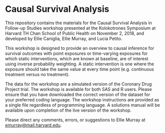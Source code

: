 # Causal Survival Analysis

This repository contains the materials for the Causal Survival Analysis in Follow-up Studies workshop presented at the Kolokotrones Symposium at Harvard TH Chan School of Public Health on November 2, 2018, and developed by Ellie Caniglia, Ellie Murray, and Lucia Petito. 

This workshop is designed to provide an overview to causal inference for survival outcomes with point exposures or time-varying exposures for which static interventions, which are known at baseline, are of interest using inverse probability weighting. A static intervention is one where the exposure should take the same value at every time point (e.g. continuous treatment versus no treatment). 

The data for the workshop are a simulated version of the Coronary Drug Project trial. The workshop is available for both SAS and R users. Please ensure that you have downloaded the correct version of the dataset for your preferred coding language. The workshop instructions are provided as a single file regardless of programming language. A solutions manual will be available upon completion of the live version of the workshop.

Please direct any comments, errors, or suggestions to Ellie Murray at emurray@mail.harvard.edu.

